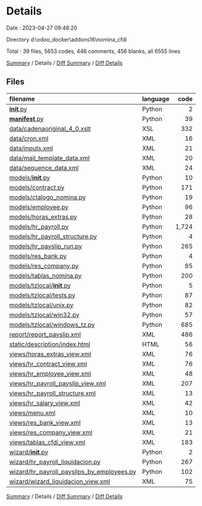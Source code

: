 # Details

Date : 2023-04-27 09:48:20

Directory d:\\odoo_docker\\addons16\\nomina_cfdi

Total : 39 files,  5653 codes, 446 comments, 456 blanks, all 6555 lines

[Summary](results.md) / Details / [Diff Summary](diff.md) / [Diff Details](diff-details.md)

## Files
| filename | language | code | comment | blank | total |
| :--- | :--- | ---: | ---: | ---: | ---: |
| [__init__.py](/__init__.py) | Python | 2 | 1 | 1 | 4 |
| [__manifest__.py](/__manifest__.py) | Python | 39 | 1 | 2 | 42 |
| [data/cadenaoriginal_4_0.xslt](/data/cadenaoriginal_4_0.xslt) | XSL | 332 | 48 | 0 | 380 |
| [data/cron.xml](/data/cron.xml) | XML | 16 | 0 | 1 | 17 |
| [data/inputs.xml](/data/inputs.xml) | XML | 21 | 0 | 0 | 21 |
| [data/mail_template_data.xml](/data/mail_template_data.xml) | XML | 20 | 3 | 4 | 27 |
| [data/sequence_data.xml](/data/sequence_data.xml) | XML | 24 | 3 | 2 | 29 |
| [models/__init__.py](/models/__init__.py) | Python | 10 | 1 | 1 | 12 |
| [models/contract.py](/models/contract.py) | Python | 171 | 4 | 16 | 191 |
| [models/ctalogo_nomina.py](/models/ctalogo_nomina.py) | Python | 19 | 1 | 7 | 27 |
| [models/employee.py](/models/employee.py) | Python | 96 | 5 | 9 | 110 |
| [models/horas_extras.py](/models/horas_extras.py) | Python | 28 | 2 | 7 | 37 |
| [models/hr_payroll.py](/models/hr_payroll.py) | Python | 1,724 | 153 | 157 | 2,034 |
| [models/hr_payroll_structure.py](/models/hr_payroll_structure.py) | Python | 4 | 1 | 2 | 7 |
| [models/hr_payslip_run.py](/models/hr_payslip_run.py) | Python | 265 | 39 | 30 | 334 |
| [models/res_bank.py](/models/res_bank.py) | Python | 4 | 1 | 3 | 8 |
| [models/res_company.py](/models/res_company.py) | Python | 85 | 7 | 7 | 99 |
| [models/tablas_nomina.py](/models/tablas_nomina.py) | Python | 200 | 2 | 46 | 248 |
| [models/tzlocal/__init__.py](/models/tzlocal/__init__.py) | Python | 5 | 0 | 2 | 7 |
| [models/tzlocal/tests.py](/models/tzlocal/tests.py) | Python | 87 | 16 | 32 | 135 |
| [models/tzlocal/unix.py](/models/tzlocal/unix.py) | Python | 82 | 33 | 24 | 139 |
| [models/tzlocal/win32.py](/models/tzlocal/win32.py) | Python | 57 | 21 | 18 | 96 |
| [models/tzlocal/windows_tz.py](/models/tzlocal/windows_tz.py) | Python | 685 | 3 | 3 | 691 |
| [report/report_payslip.xml](/report/report_payslip.xml) | XML | 486 | 8 | 0 | 494 |
| [static/description/index.html](/static/description/index.html) | HTML | 56 | 8 | 8 | 72 |
| [views/horas_extras_view.xml](/views/horas_extras_view.xml) | XML | 76 | 0 | 5 | 81 |
| [views/hr_contract_view.xml](/views/hr_contract_view.xml) | XML | 76 | 0 | 2 | 78 |
| [views/hr_employee_view.xml](/views/hr_employee_view.xml) | XML | 48 | 5 | 1 | 54 |
| [views/hr_payroll_payslip_view.xml](/views/hr_payroll_payslip_view.xml) | XML | 207 | 14 | 5 | 226 |
| [views/hr_payroll_structure.xml](/views/hr_payroll_structure.xml) | XML | 13 | 1 | 0 | 14 |
| [views/hr_salary_view.xml](/views/hr_salary_view.xml) | XML | 42 | 0 | 1 | 43 |
| [views/menu.xml](/views/menu.xml) | XML | 10 | 0 | 0 | 10 |
| [views/res_bank_view.xml](/views/res_bank_view.xml) | XML | 13 | 1 | 0 | 14 |
| [views/res_company_view.xml](/views/res_company_view.xml) | XML | 21 | 2 | 0 | 23 |
| [views/tablas_cfdi_view.xml](/views/tablas_cfdi_view.xml) | XML | 183 | 4 | 5 | 192 |
| [wizard/__init__.py](/wizard/__init__.py) | Python | 2 | 1 | 2 | 5 |
| [wizard/hr_payroll_liquidacion.py](/wizard/hr_payroll_liquidacion.py) | Python | 267 | 42 | 36 | 345 |
| [wizard/hr_payroll_payslips_by_employees.py](/wizard/hr_payroll_payslips_by_employees.py) | Python | 102 | 15 | 14 | 131 |
| [wizard/wizard_liquidacion_view.xml](/wizard/wizard_liquidacion_view.xml) | XML | 75 | 0 | 3 | 78 |

[Summary](results.md) / Details / [Diff Summary](diff.md) / [Diff Details](diff-details.md)
